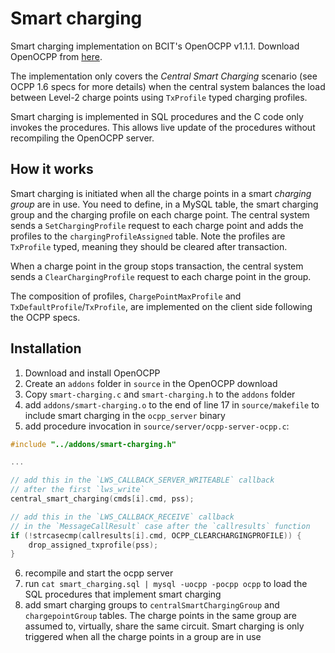 # Smart charging

Smart charging implementation on BCIT's OpenOCPP v1.1.1. Download OpenOCPP from [here](http://files.mgrid-bcit.ca/download/evid.php).

The implementation only covers the _Central Smart Charging_ scenario (see OCPP 1.6 specs for more details) when the central system balances the load between Level-2 charge points using `TxProfile` typed charging profiles.

Smart charging is implemented in SQL procedures and the C code only invokes the procedures. This allows live update of the procedures without recompiling the OpenOCPP server.

## How it works

Smart charging is initiated when all the charge points in a smart _charging group_ are in use. You need to define, in a MySQL table, the smart charging group and the charging profile on each charge point. The central system sends a `SetChargingProfile` request to each charge point and adds the profiles to the `chargingProfileAssigned` table. Note the profiles are `TxProfile` typed, meaning they should be cleared after transaction.

When a charge point in the group stops transaction, the central system sends a `ClearChargingProfile` request to each charge point in the group.

The composition of profiles, `ChargePointMaxProfile` and `TxDefaultProfile`/`TxProfile`, are implemented on the client side following the OCPP specs.

## Installation

1. Download and install OpenOCPP
1. Create an `addons` folder in `source` in the OpenOCPP download
1. Copy `smart-charging.c` and `smart-charging.h` to the `addons` folder
1. add `addons/smart-charging.o` to the end of line 17 in `source/makefile` to include smart charging in the `ocpp_server` binary
1. add procedure invocation in `source/server/ocpp-server-ocpp.c`:

```c
#include "../addons/smart-charging.h"

...

// add this in the `LWS_CALLBACK_SERVER_WRITEABLE` callback
// after the first `lws_write`
central_smart_charging(cmds[i].cmd, pss);

// add this in the `LWS_CALLBACK_RECEIVE` callback
// in the `MessageCallResult` case after the `callresults` function
if (!strcasecmp(callresults[i].cmd, OCPP_CLEARCHARGINGPROFILE)) {
    drop_assigned_txprofile(pss);
}
```

6. recompile and start the ocpp server
7. run `cat smart_charging.sql | mysql -uocpp -pocpp ocpp` to load the SQL procedures that implement smart charging
8. add smart charging groups to `centralSmartChargingGroup` and `chargepointGroup` tables. The charge points in the same group are assumed to, virtually, share the same circuit. Smart charging is only triggered when all the charge points in a group are in use
